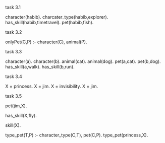 task 3.1

character(habib).
charcater_type(habib,explorer).
has_skill(habib,timetravel).
pet(habib,fish).

task 3.2

onlyPet(C,P) :-
	character(C),
	animal(P).

task 3.3

character(a).
character(b).
animal(cat).
animal(dog).
pet(a,cat).
pet(b,dog).
has_skill(a,walk).
has_skill(b,run).

task 3.4

X = princess.
X = jim.
X = invisibility.
X = jim.

task 3.5

pet(jim,X).

has_skill(X,fly).

skill(X).

type_pet(T,P) :-
	character_type(C,T),
	pet(C,P).
type_pet(princess,X).